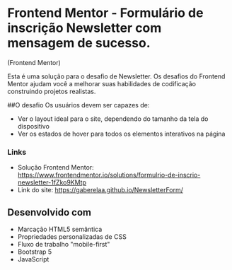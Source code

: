# Frontend Mentor - Formulário de inscrição Newsletter com mensagem de sucesso.
(Frontend Mentor)

Esta é uma solução para o desafio de Newsletter. Os desafios do Frontend Mentor ajudam você a melhorar suas habilidades de codificação construindo projetos realistas.

##O desafio
Os usuários devem ser capazes de:

- Ver o layout ideal para o site, dependendo do tamanho da tela do dispositivo
- Ver os estados de hover para todos os elementos interativos na página

### Links

- Solução Frontend Mentor: https://www.frontendmentor.io/solutions/formulrio-de-inscrio-newsletter-1fZko9KMtp
- Link do site: https://gaberelaa.github.io/NewsletterForm/

## Desenvolvido com
- Marcação HTML5 semântica
- Propriedades personalizadas de CSS
- Fluxo de trabalho "mobile-first"
- Bootstrap 5
- JavaScript

